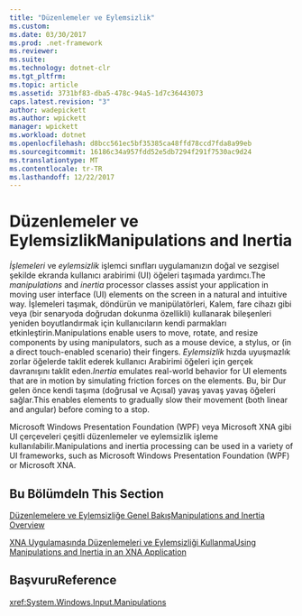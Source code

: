 ```yaml
---
title: "Düzenlemeler ve Eylemsizlik"
ms.custom: 
ms.date: 03/30/2017
ms.prod: .net-framework
ms.reviewer: 
ms.suite: 
ms.technology: dotnet-clr
ms.tgt_pltfrm: 
ms.topic: article
ms.assetid: 3731bf83-dba5-478c-94a5-1d7c36443073
caps.latest.revision: "3"
author: wadepickett
ms.author: wpickett
manager: wpickett
ms.workload: dotnet
ms.openlocfilehash: d8bcc561ec5bf35385ca48ffd78ccd7fda8a99eb
ms.sourcegitcommit: 16186c34a957fdd52e5db7294f291f7530ac9d24
ms.translationtype: MT
ms.contentlocale: tr-TR
ms.lasthandoff: 12/22/2017
---
```

# <a name="manipulations-and-inertia"></a><span data-ttu-id="327c9-102">Düzenlemeler ve Eylemsizlik</span><span class="sxs-lookup"><span data-stu-id="327c9-102">Manipulations and Inertia</span></span>
<span data-ttu-id="327c9-103">*İşlemeleri* ve *eylemsizlik* işlemci sınıfları uygulamanızın doğal ve sezgisel şekilde ekranda kullanıcı arabirimi (UI) öğeleri taşımada yardımcı.</span><span class="sxs-lookup"><span data-stu-id="327c9-103">The *manipulations* and *inertia* processor classes assist your application in moving user interface (UI) elements on the screen in a natural and intuitive way.</span></span> <span data-ttu-id="327c9-104">İşlemeleri taşımak, döndürün ve manipülatörleri, Kalem, fare cihazı gibi veya (bir senaryoda doğrudan dokunma özellikli) kullanarak bileşenleri yeniden boyutlandırmak için kullanıcıların kendi parmakları etkinleştirin.</span><span class="sxs-lookup"><span data-stu-id="327c9-104">Manipulations enable users to move, rotate, and resize components by using manipulators, such as a mouse device, a stylus, or (in a direct touch-enabled scenario) their fingers.</span></span> <span data-ttu-id="327c9-105">*Eylemsizlik* hızda uyuşmazlık zorlar öğelerde taklit ederek kullanıcı Arabirimi öğeleri için gerçek davranışını taklit eden.</span><span class="sxs-lookup"><span data-stu-id="327c9-105">*Inertia* emulates real-world behavior for UI elements that are in motion by simulating friction forces on the elements.</span></span> <span data-ttu-id="327c9-106">Bu, bir Dur gelen önce kendi taşıma (doğrusal ve Açısal) yavaş yavaş yavaş öğeleri sağlar.</span><span class="sxs-lookup"><span data-stu-id="327c9-106">This enables elements to gradually slow their movement (both linear and angular) before coming to a stop.</span></span>  
  
 <span data-ttu-id="327c9-107">Microsoft Windows Presentation Foundation (WPF) veya Microsoft XNA gibi UI çerçeveleri çeşitli düzenlemeler ve eylemsizlik işleme kullanılabilir.</span><span class="sxs-lookup"><span data-stu-id="327c9-107">Manipulations and inertia processing can be used in a variety of UI frameworks, such as Microsoft Windows Presentation Foundation (WPF) or Microsoft XNA.</span></span>  
  
## <a name="in-this-section"></a><span data-ttu-id="327c9-108">Bu Bölümde</span><span class="sxs-lookup"><span data-stu-id="327c9-108">In This Section</span></span>  
 [<span data-ttu-id="327c9-109">Düzenlemelere ve Eylemsizliğe Genel Bakış</span><span class="sxs-lookup"><span data-stu-id="327c9-109">Manipulations and Inertia Overview</span></span>](../../../docs/framework/common-client-technologies/manipulations-and-inertia-overview.md)  
  
 [<span data-ttu-id="327c9-110">XNA Uygulamasında Düzenlemeleri ve Eylemsizliği Kullanma</span><span class="sxs-lookup"><span data-stu-id="327c9-110">Using Manipulations and Inertia in an XNA Application</span></span>](../../../docs/framework/common-client-technologies/use-manipulations-and-inertia-in-an-xna-application.md)  
  
## <a name="reference"></a><span data-ttu-id="327c9-111">Başvuru</span><span class="sxs-lookup"><span data-stu-id="327c9-111">Reference</span></span>  
 <xref:System.Windows.Input.Manipulations>
